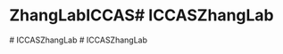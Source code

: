 # ZhangLabICCAS#   I C C A S Z h a n g L a b  
 #   I C C A S Z h a n g L a b  
 #   I C C A S Z h a n g L a b  
 